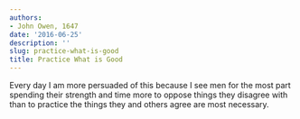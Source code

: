 ```yaml
---
authors:
- John Owen, 1647
date: '2016-06-25'
description: ''
slug: practice-what-is-good
title: Practice What is Good
---
```

Every day I am more persuaded of this because I see men for the most part spending their strength and time more to oppose things they disagree with than to practice the things they and others agree are most necessary.



